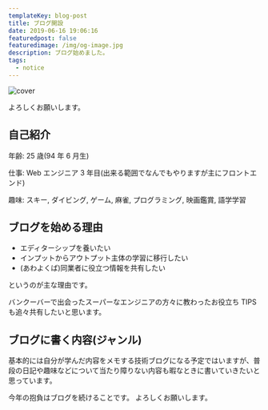 ```yaml
---
templateKey: blog-post
title: ブログ開設
date: 2019-06-16 19:06:16
featuredpost: false
featuredimage: /img/og-image.jpg
description: ブログ始めました。
tags:
  - notice
---
```


![cover](/img/og-image.jpg)

よろしくお願いします。

## 自己紹介

年齢: 25 歳(94 年 6 月生)

仕事: Web エンジニア 3 年目(出来る範囲でなんでもやりますが主にフロントエンド)

趣味: スキー, ダイビング, ゲーム, 麻雀, プログラミング, 映画鑑賞, 語学学習

## ブログを始める理由

- エディターシップを養いたい
- インプットからアウトプット主体の学習に移行したい
- (あわよくば)同業者に役立つ情報を共有したい

というのが主な理由です。

バンクーバーで出会ったスーパーなエンジニアの方々に教わったお役立ち TIPS も追々共有したいと思います。

## ブログに書く内容(ジャンル)

基本的には自分が学んだ内容をメモする技術ブログになる予定ではいますが、普段の日記や趣味などについて当たり障りない内容も暇なときに書いていきたいと思っています。

今年の抱負はブログを続けることです。
よろしくお願いします。
